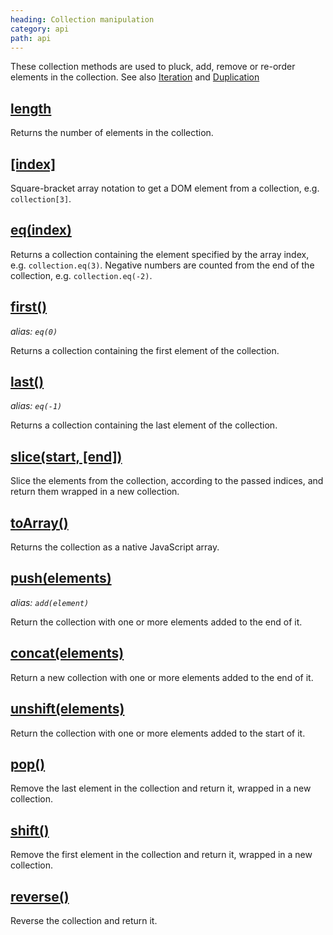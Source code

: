 ```yaml
---
heading: Collection manipulation
category: api
path: api
---
```

These collection methods are used to pluck, add, remove or re-order elements in the collection. See also [Iteration](/api/#Iteration) and [Duplication](/api/#Duplication)


## [length](/api/length/)

Returns the number of elements in the collection.


## [\[index\]](/api/index/)

Square-bracket array notation to get a DOM element from a collection, e.g. `collection[3]`.


## [eq(index)](/api/eq/)

Returns a collection containing the element specified by the array index, e.g. `collection.eq(3)`. Negative numbers are counted from the end of the collection, e.g. `collection.eq(-2)`.


## [first()](/api/first/)
_alias: `eq(0)`_

Returns a collection containing the first element of the collection.


## [last()](/api/last/)
_alias: `eq(-1)`_

Returns a collection containing the last element of the collection.


## [slice(start, \[end\])](/api/slice/)

Slice the elements from the collection, according to the passed indices, and return them wrapped in a new collection.


## [toArray()](/api/toArray/)

Returns the collection as a native JavaScript array.


## [push(elements)](/api/push/)
_alias: `add(element)`_

Return the collection with one or more elements added to the end of it.


## [concat(elements)](/api/concat/)

Return a new collection with one or more elements added to the end of it.


## [unshift(elements)](/api/unshift/)

Return the collection with one or more elements added to the start of it.


## [pop()](/api/pop/)

Remove the last element in the collection and return it, wrapped in a new collection.


## [shift()](/api/shift/)

Remove the first element in the collection and return it, wrapped in a new collection.


## [reverse()](/api/reverse/)

Reverse the collection and return it.
